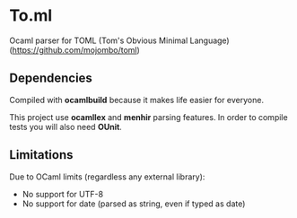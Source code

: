 # To.ml

Ocaml parser for TOML (Tom's Obvious Minimal Language) (https://github.com/mojombo/toml)

## Dependencies

Compiled with **ocamlbuild** because it makes life easier for everyone.

This project use **ocamllex** and **menhir** parsing features. In order to
compile tests you will also need **OUnit**.

## Limitations

Due to OCaml limits (regardless any external library):
* No support for UTF-8
* No support for date (parsed as string, even if typed as date)
